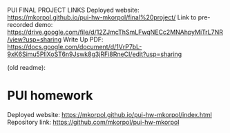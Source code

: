 PUI FINAL PROJECT LINKS
Deployed website: https://mkorpol.github.io/pui-hw-mkorpol/final%20project/
Link to pre-recorded demo: https://drive.google.com/file/d/12ZJmcThSmLFwqNECc2MNAhpyMiTrL7NR/view?usp=sharing
Write Up PDF: https://docs.google.com/document/d/1VrP7bL-9xK6Simu5PllXoST6n9Jswk8g3jRFi8RneCI/edit?usp=sharing

(old readme):
# PUI homework
Deployed website: https://mkorpol.github.io/pui-hw-mkorpol/index.html
Repository link: https://github.com/mkorpol/pui-hw-mkorpol
